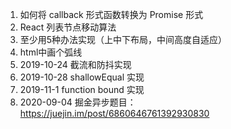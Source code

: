1. 如何将 callback 形式函数转换为 Promise 形式
2. React 列表节点移动算法
3. 至少用5种办法实现（上中下布局，中间高度自适应）
4. html中画个弧线
5. 2019-10-24 截流和防抖实现
6. 2019-10-28 shallowEqual 实现
7. 2019-11-1 function bound 实现
9. 2020-09-04 掘金异步题目：https://juejin.im/post/6860646761392930830
